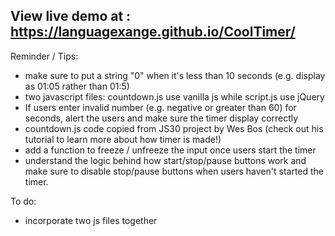 ## View live demo at : https://languagexange.github.io/CoolTimer/

Reminder / Tips:
- make sure to put a string "0" when it's less than 10 seconds (e.g. display as 01:05 rather than 01:5)
- two javascript files: countdown.js use vanilla js while script.js use jQuery
- If users enter invalid number (e.g. negative or greater than 60) for seconds, alert the users and make sure the timer display correctly
- countdown.js code copied from JS30 project by Wes Bos (check out his tutorial to learn more about how timer is made!)
- add a function to freeze / unfreeze the input once users start the timer
- understand the logic behind how start/stop/pause buttons work and make sure to disable stop/pause buttons when users haven't started the timer.

To do:
- incorporate two js files together
